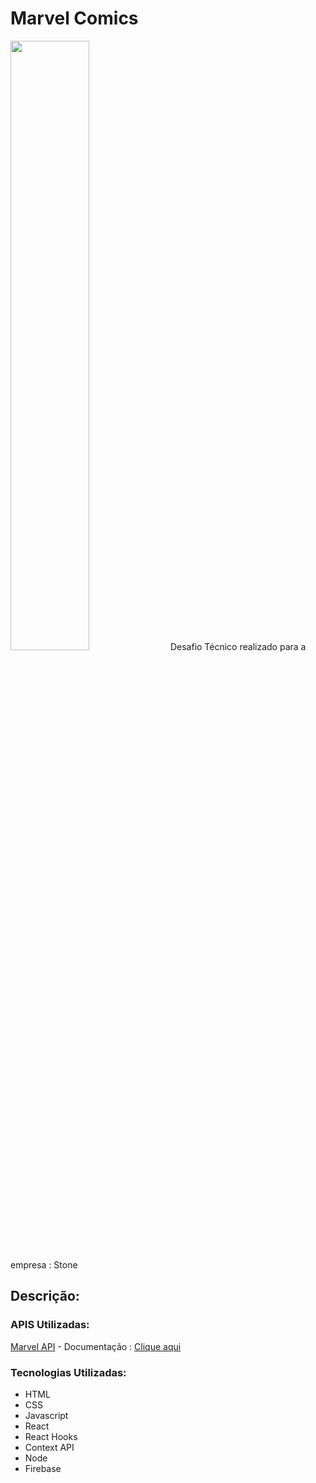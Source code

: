 # Marvel Comics

<img
  src="https://www.nicepng.com/png/detail/32-323279_stone-logo-stone-adquirente-png.png"
  style="width: 50%"
/>
Desafio Técnico realizado para a empresa : Stone

## Descrição:



### APIS Utilizadas: 

[Marvel API](https://developer.marvel.com "Marvel API") - Documentação : [Clique aqui](https://developer.marvel.com/docs "Clique aqui")

### Tecnologias Utilizadas: 

- HTML
- CSS
- Javascript
- React
- React Hooks
- Context API
- Node
- Firebase